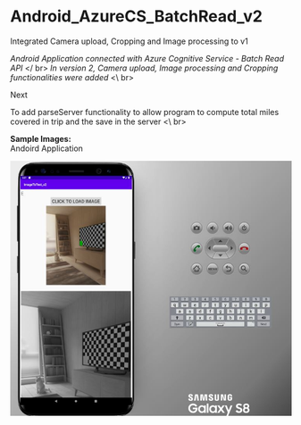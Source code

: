 # Android_AzureCS_BatchRead_v2
Integrated Camera upload, Cropping and Image processing to v1

<i> Android Application connected with Azure Cognitive Service - Batch Read API   </i> </ br>
<i> In version 2, Camera upload, Image processing and Cropping functionalities were added </i> <\ br>

<p>Next</p>
To add parseServer functionality to allow program to compute total miles covered in trip and the save in the server <\ br>


<b> Sample Images:<br/></b>
Andoird Application

<img src=https://github.com/hkbtotw/Android_AzureCS_BatchRead_v2/blob/master/ScreenCapture.JPG alt="Demo UI" width="800"/>
